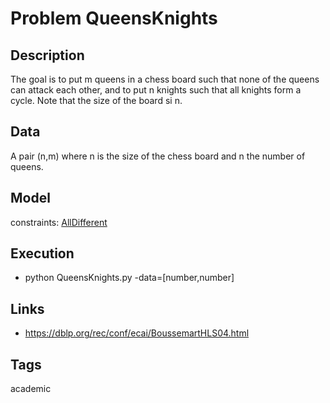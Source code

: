 # Problem QueensKnights
## Description
The goal is to put m queens in a chess board such that none of the queens can attack each other, and to put n knights such that
all knights form a cycle. Note that the size of the board si n.

## Data
  A pair (n,m) where n is the size of the chess board and n the number of queens.

## Model
  constraints: [AllDifferent](http://pycsp.org/documentation/constraints/AllDifferent)

## Execution
  - python QueensKnights.py -data=[number,number]

## Links
  - https://dblp.org/rec/conf/ecai/BoussemartHLS04.html

## Tags
  academic
